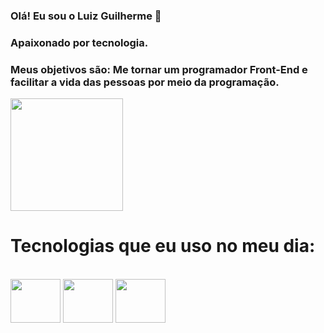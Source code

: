 ### Olá! Eu sou o Luiz Guilherme 👋
### Apaixonado por tecnologia.
### Meus objetivos são: Me tornar um programador Front-End e facilitar a vida das pessoas por meio da programação.


<div>
  <img height="180em" src="https://github-readme-stats.vercel.app/api?username=GuillhermeDev&show_icons=true&theme=radical"/>
</div>

##

<h1>Tecnologias que eu uso no meu dia:</h1>

<div style="display: inline_block"></br>
<img height="70" width="80" src="https://cdn.jsdelivr.net/gh/devicons/devicon/icons/html5/html5-original.svg" />
<img height="70" width="80" src="https://cdn.jsdelivr.net/gh/devicons/devicon/icons/css3/css3-original.svg" />
<img height="70" width="80" src="https://cdn.jsdelivr.net/gh/devicons/devicon/icons/javascript/javascript-original.svg" />
</div>
